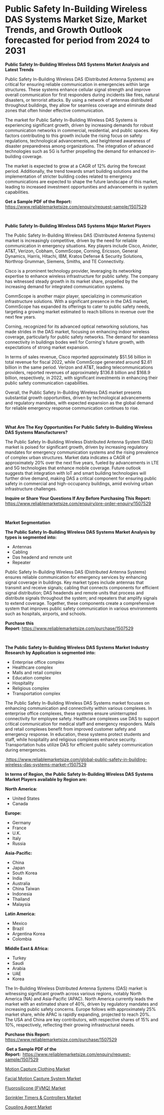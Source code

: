 <p><h1>Public Safety In-Building Wireless DAS Systems Market Size, Market Trends, and Growth Outlook forecasted for period from 2024 to 2031</h1></p><p><strong>Public Safety In-Building Wireless DAS Systems Market Analysis and Latest Trends</strong></p>
<p><p>Public Safety In-Building Wireless DAS (Distributed Antenna Systems) are critical for ensuring reliable communication in emergencies within large structures. These systems enhance cellular signal strength and improve overall communication for first responders during incidents like fires, natural disasters, or terrorist attacks. By using a network of antennas distributed throughout buildings, they allow for seamless coverage and eliminate dead zones that often hinder effective communication.</p><p>The market for Public Safety In-Building Wireless DAS Systems is experiencing significant growth, driven by increasing demands for robust communication networks in commercial, residential, and public spaces. Key factors contributing to this growth include the rising focus on safety regulations, technological advancements, and heightened awareness of disaster preparedness among organizations. The integration of advanced technologies such as 5G is further propelling the demand for enhanced in-building coverage.</p><p>The market is expected to grow at a CAGR of 12% during the forecast period. Additionally, the trend towards smart building solutions and the implementation of stricter building codes related to emergency communications are expected to shape the future landscape of this market, leading to increased investment opportunities and advancements in system capabilities.</p></p>
<p><strong>Get a Sample PDF of the Report:&nbsp;</strong> <a href="https://www.reliablemarketsize.com/enquiry/request-sample/1507529">https://www.reliablemarketsize.com/enquiry/request-sample/1507529</a></p>
<p>&nbsp;</p>
<p><strong>Public Safety In-Building Wireless DAS Systems Major Market Players</strong></p>
<p><p>The Public Safety In-Building Wireless DAS (Distributed Antenna Systems) market is increasingly competitive, driven by the need for reliable communication in emergency situations. Key players include Cisco, Anixter, AT&T, Verizon, Cobham, CommScope, Corning, Ericsson, General Dynamics, Harris, Hitachi, IBM, Kratos Defense & Security Solutions, Northrop Grumman, Siemens, Smiths, and TE Connectivity.</p><p>Cisco is a prominent technology provider, leveraging its networking expertise to enhance wireless infrastructure for public safety. The company has witnessed steady growth in its market share, propelled by the increasing demand for integrated communication systems. </p><p>CommScope is another major player, specializing in communication infrastructure solutions. With a significant presence in the DAS market, CommScope has expanded its offerings to cater to public safety needs, targeting a growing market estimated to reach billions in revenue over the next few years. </p><p>Corning, recognized for its advanced optical networking solutions, has made strides in the DAS market, focusing on enhancing indoor wireless coverage, particularly for public safety networks. The demand for seamless connectivity in buildings bodes well for Corning's future growth, with expectations of strong market expansion.</p><p>In terms of sales revenue, Cisco reported approximately $51.56 billion in total revenue for fiscal 2022, while CommScope generated around $2.61 billion in the same period. Verizon and AT&T, leading telecommunications providers, reported revenues of approximately $136.8 billion and $168.9 billion, respectively, in 2022, with significant investments in enhancing their public safety communication capabilities.</p><p>Overall, the Public Safety In-Building Wireless DAS market presents substantial growth opportunities, driven by technological advancements and regulatory mandates, with expected expansion as the global demand for reliable emergency response communication continues to rise.</p></p>
<p>&nbsp;</p>
<p><strong>What Are The Key Opportunities For Public Safety In-Building Wireless DAS Systems Manufacturers?</strong></p>
<p><p>The Public Safety In-Building Wireless Distributed Antenna System (DAS) market is poised for significant growth, driven by increasing regulatory mandates for emergency communication systems and the rising prevalence of complex urban structures. Market data indicates a CAGR of approximately 20% over the next five years, fueled by advancements in LTE and 5G technologies that enhance mobile coverage. Future outlook suggests that integration with IoT and smart building technologies will further drive demand, making DAS a critical component for ensuring public safety in commercial and high-occupancy buildings, amid evolving urban infrastructure challenges.</p></p>
<p><strong>Inquire or Share Your Questions If Any Before Purchasing This Report:</strong> <a href="https://www.reliablemarketsize.com/enquiry/pre-order-enquiry/1507529">https://www.reliablemarketsize.com/enquiry/pre-order-enquiry/1507529</a></p>
<p>&nbsp;</p>
<p><strong>Market Segmentation</strong></p>
<p><strong>The Public Safety In-Building Wireless DAS Systems Market Analysis by types is segmented into:</strong></p>
<p><ul><li>Antennas</li><li>Cabling</li><li>Das headend and remote unit</li><li>Repeater</li></ul></p>
<p><p>Public Safety In-Building Wireless DAS (Distributed Antenna Systems) ensures reliable communication for emergency services by enhancing signal coverage in buildings. Key market types include antennas that transmit and receive signals; cabling that connects components for efficient signal distribution; DAS headends and remote units that process and distribute signals throughout the system; and repeaters that amplify signals to extend coverage. Together, these components create a comprehensive system that improves public safety communication in various environments such as hospitals, airports, and schools.</p></p>
<p><strong>Purchase this Report:&nbsp;</strong><a href="https://www.reliablemarketsize.com/purchase/1507529">https://www.reliablemarketsize.com/purchase/1507529</a></p>
<p>&nbsp;</p>
<p><strong>The Public Safety In-Building Wireless DAS Systems Market Industry Research by Application is segmented into:</strong></p>
<p><ul><li>Enterprise office complex</li><li>Healthcare complex</li><li>Malls and retail complex</li><li>Education complex</li><li>Hospitality</li><li>Religious complex</li><li>Transportation complex</li></ul></p>
<p><p>The Public Safety In-Building Wireless DAS Systems market focuses on enhancing communication and connectivity within various complexes. In enterprise office complexes, these systems ensure uninterrupted connectivity for employee safety. Healthcare complexes use DAS to support critical communication for medical staff and emergency responders. Malls and retail complexes benefit from improved customer safety and emergency response. In education, these systems protect students and staff, while hospitality and religious complexes enhance security. Transportation hubs utilize DAS for efficient public safety communication during emergencies.</p></p>
<p><a href="https://www.reliablemarketsize.com/global-public-safety-in-building-wireless-das-systems-market-r1507529">&nbsp;https://www.reliablemarketsize.com/global-public-safety-in-building-wireless-das-systems-market-r1507529</a></p>
<p><strong>In terms of Region, the Public Safety In-Building Wireless DAS Systems Market Players available by Region are:</strong></p>
<p>
    <p> <strong> North America: </strong>
        <ul>
            <li>United States</li>
            <li>Canada</li>
        </ul>
        </p> 
    <p> <strong> Europe: </strong>
        <ul>
            <li>Germany</li>
            <li>France</li>
            <li>U.K.</li>
            <li>Italy</li>
            <li>Russia</li>
        </ul>
        </p> 
    <p> <strong> Asia-Pacific: </strong>
        <ul>
            <li>China</li>
            <li>Japan</li>
            <li>South Korea</li>
            <li>India</li>
            <li>Australia</li>
            <li>China Taiwan</li>
            <li>Indonesia</li>
            <li>Thailand</li>
            <li>Malaysia</li>
        </ul>
        </p> 
    <p> <strong> Latin America: </strong>
        <ul>
            <li>Mexico</li>
            <li>Brazil</li>
            <li>Argentina Korea</li>
            <li>Colombia</li>
        </ul>
        </p> 
    <p> <strong> Middle East & Africa: </strong>
        <ul>
            <li>Turkey</li>
            <li>Saudi</li>
            <li>Arabia</li>
            <li>UAE</li>
            <li>Korea</li>
        </ul>
    </p>
    </p>
<p><p>The In-Building Wireless Distributed Antenna Systems (DAS) market is witnessing significant growth across various regions, notably North America (NA) and Asia-Pacific (APAC). North America currently leads the market with an estimated share of 40%, driven by regulatory mandates and increasing public safety concerns. Europe follows with approximately 25% market share, while APAC is rapidly expanding, projected to reach 20%. The USA and China are key contributors, with respective shares of 15% and 10%, respectively, reflecting their growing infrastructural needs.</p></p>
<p><strong>Purchase this Report: </strong><a href="https://www.reliablemarketsize.com/purchase/1507529">https://www.reliablemarketsize.com/purchase/1507529</a></p>
<p>&nbsp;<strong>Get a Sample PDF of the Report:&nbsp;&nbsp;</strong><a href="https://www.reliablemarketsize.com/enquiry/request-sample/1507529">https://www.reliablemarketsize.com/enquiry/request-sample/1507529</a></p>
<p><strong></strong></p>
<p><p><a href="https://issuu.com/reportprime-2/docs/motion-capture-clothing-market-size_36d43a93c5909f">Motion Capture Clothing Market</a></p><p><a href="https://issuu.com/reportprime-2/docs/facial-motion-capture-system-market_c7a3bba6c96ce7">Facial Motion Capture System Market</a></p><p><a href="https://medium.com/@curtishuff87/charting-the-future-comprehensive-analysis-of-the-global-fluorosilicone-fvmq-market-2024-78bbd2e2d053?postPublishedType=repub">Fluorosilicone (FVMQ) Market</a></p><p><a href="https://www.linkedin.com/pulse/driving-market-forces-sprinkler-timers-controllers-trends-future-uyjhf?trackingId=22qsOysbT0qbTBtzaL6o4A%3D%3D">Sprinkler Timers & Controllers Market</a></p><p><a href="https://medium.com/@curtishuff87/coupling-agent-market-outlook-complete-industry-analysis-2024-to-2031-75232f2c523d?postPublishedType=repub">Coupling Agent Market</a></p></p>